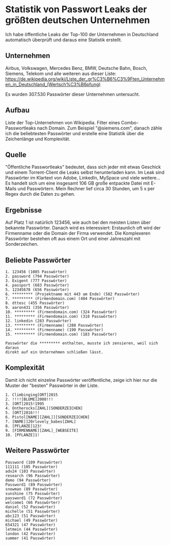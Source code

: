 # Statistik von Passwort Leaks der größten deutschen Unternehmen
Ich habe öffentliche Leaks der Top-100 der Unternehmen in Deutschland 
automatisch überprüft und daraus eine Statistik erstellt.

## Unternehmen
Airbus, Volkswagen, Mercedes Benz, BMW, Deutsche Bahn, Bosch, Siemens, Telekom 
und alle weiteren aus dieser Liste: https://de.wikipedia.org/wiki/Liste_der_gr%C3%B6%C3%9Ften_Unternehmen_in_Deutschland_(Wertsch%C3%B6pfung)

Es wurden 307.530 Passwörter dieser Unternehmen untersucht.

## Aufbau
Liste der Top-Unternehmen von Wikipedia. Filter eines 
Combo-Passwortleaks nach Domain. Zum Beispiel "@siemens.com", danach 
zähle ich die beliebtesten Passwörter und erstelle eine Statistik 
über die Zeichenlänge und Komplexität.

## Quelle
"Öffentliche Passwortleaks" bedeutet, dass sich jeder mit etwas Geschick und 
einem Torrent-Client die Leaks selbst herunterladen kann. Im Leak sind 
Passwörter im Klartext von Adobe, LinkedIn, MySpace und viele weitere... 
Es handelt sich um eine insgesamt 106 GB große entpackte Datei mit E-Mails 
und Passwörtern. Mein Rechner lief circa 30 Stunden, um 5 x per Regex durch 
die Daten zu gehen.

## Ergebnisse
Auf Platz 1 ist natürlich 123456, wie auch bei den meisten Listen über bekannte 
Passwörter. Danach wird es interessiert: Erstaunlich oft wird der Firmenname 
oder die Domain der Firma verwendet. Die Komplexeren Passwörter bestehen oft 
aus einem Ort und einer Jahreszahl mit Sonderzeichen.

## Beliebte Passwörter
```
1. 123456 (1085 Passwörter)
2. password (794 Passwörter)
3. Exigent (777 Passwörter)
4. passport (683 Passwörter)
5. 12345678 (656 Passwörter)
6. ********* (Projektname mit 443 am Ende) (582 Passwörter)
7. ********* (Firmendomain.com) (484 Passwörter)
8. dttesc (455 Passwörter)
9. aaron431 (356 Passwörter)
10. ********* (Firmendomain.com) (324 Passwörter)
11. ********* (Firmendomain.com) (318 Passwörter)
12. linkedin (283 Passwörter)
13. ********* (Firmenname) (280 Passwörter)
14. ********* (Firmenname) (190 Passwörter)
15. ********* (Firmendomain.com) (183 Passwörter)

Passwörter die ********* enthalten, musste ich zensieren, weil sich daraus 
direkt auf ein Unternehmen schließen lässt.
```

## Komplexität
Damit ich nicht einzelne Passwörter veröffentliche, zeige ich hier 
nur die Muster der "besten" Passwörter in der Liste.

```
1. Climbinging[ORT]2015
2. !!!![BLUME]2008!!!
3. [ORT]2015!1995
4. Ontherocks[ZAHL][SONDERZEICHEN]
5. [ORT]2016!!!
6. Pistol[NAME][ZAHL]][SONDERZEICHEN]
7. [NAME]]20rlovely_babes[ZAHL]
8. [PFLANZE]123!
9. [FIRMENNAME][ZAHL]_[WEBSEITE]
10. [PFLANZE]1!
```

## Weitere Passwörter

```
Password (109 Passwörter)
111111 (105 Passwörter)
adv24 (103 Passwörter)
research (96 Passwörter)
demo (94 Passwörter)
Password1 (89 Passwörter)
snowman (89 Passwörter)
sunshine (75 Passwörter)
password1 (72 Passwörter)
welcome1 (66 Passwörter)
daniel (52 Passwörter)
michelle (51 Passwörter)
abc123 (51 Passwörter)
michael (49 Passwörter)
654321 (47 Passwörter)
letmein (44 Passwörter)
london (42 Passwörter)
summer (41 Passwörter)
```
